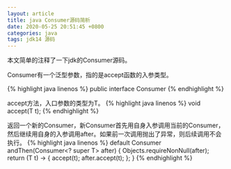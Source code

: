 ```yaml
---
layout: article
title: java Consumer源码简析
date: 2020-05-25 20:51:45 +0800
categories: java
tags: jdk14 源码
---
```

本文简单的注释了一下jdk的Consumer源码。

Consumer有一个泛型参数，指的是accept函数的入参类型。

{% highlight java linenos %}
public interface Consumer<T>
{% endhighlight %}

accept方法，入口参数的类型为T。
{% highlight java linenos %}
void accept(T t);
{% endhighlight %}

返回一个新的Consumer，新Consumer首先用自身入参调用当前的Consumer，然后继续用自身的入参调用after。如果前一次调用抛出了异常，则后续调用不会执行。
{% highlight java linenos %}
default Consumer<T> andThen(Consumer<? super T> after) {
    Objects.requireNonNull(after);
    return (T t) -> { accept(t); after.accept(t); };
}
{% endhighlight %}
